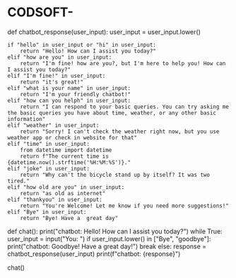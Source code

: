 # CODSOFT-
def chatbot_response(user_input):
    user_input = user_input.lower()

    if "hello" in user_input or "hi" in user_input:
        return "Hello! How can I assist you today?"
    elif "how are you" in user_input:
        return "I'm fine! how are you?, but I'm here to help you! How can I assist you today?"
    elif "I'm fine!" in user_input:
        return "it's great!"
    elif "what is your name" in user_input:
        return "I'm your friendly chatbot!"
    elif "how can you helph" in user_input:
        return "I can respond to your basic queries. You can try asking me the basic queries you have about time, weather, or any other basic information"
    elif "weather" in user_input:
        return "Sorry! I can't check the weather right now, but you use weather app or check in website for that"
    elif "time" in user_input:
        from datetime import datetime
        return f"The current time is {datetime.now().strftime('%H:%M:%S')}."
    elif "joke" in user_input:
        return "Why can't the bicycle stand up by itself? It was two tired."
    elif "how old are you" in user_input:
        return "as old as internet"
    elif "thankyou" in user_input:
        return "You're Welcome! Let me know if you need more suggestions!"
    elif "Bye" in user_input:
        return "Bye! Have a  great day"
    
def chat():
    print("chatbot: Hello! How can I assist you today?")
    while True:
        user_input = input("You: ")
        if user_input.lower() in ["Bye", "goodbye"]:
            print("chatbot: Goodbye! Have a great day!")
            break
        else:
            response = chatbot_response(user_input)
            print(f"chatbot: {response}")

chat()
